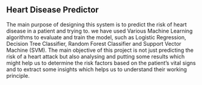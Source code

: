 ## Heart Disease Predictor

The main purpose of designing this system is to predict the risk of heart disease in a patient and trying to. we have used Various Machine Learning algorithms to evaluate and train the model, such as Logistic Regression, Decision Tree Classifier, Random Forest Classifier and Support Vector Machine (SVM). The main objective of this project is not just predicting the risk of a heart attack but also analysing and putting some results which might help us to determine the risk factors based on the patient’s vital signs and to extract some insights which helps us to understand their working principle.
